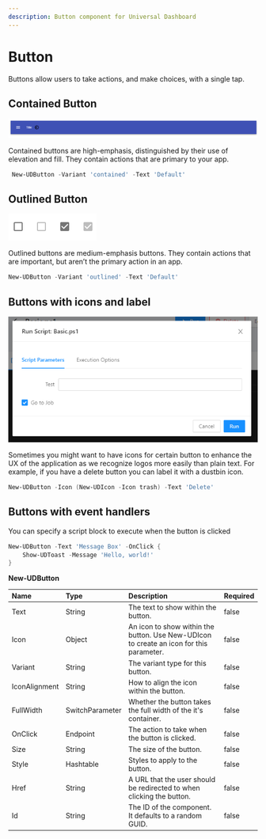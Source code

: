 ```yaml
---
description: Button component for Universal Dashboard
---
```


# Button

Buttons allow users to take actions, and make choices, with a single tap.

## Contained Button

![](../../../.gitbook/assets/image%20%2875%29.png)

Contained buttons are high-emphasis, distinguished by their use of elevation and fill. They contain actions that are primary to your app.

```PowerShell
 New-UDButton -Variant 'contained' -Text 'Default'
```

## Outlined Button

![](../../../.gitbook/assets/image%20%2836%29.png)

Outlined buttons are medium-emphasis buttons. They contain actions that are important, but aren’t the primary action in an app.

```PowerShell
New-UDButton -Variant 'outlined' -Text 'Default' 
```

## Buttons with icons and label

![](../../../.gitbook/assets/image%20%2882%29.png)

Sometimes you might want to have icons for certain button to enhance the UX of the application as we recognize logos more easily than plain text. For example, if you have a delete button you can label it with a dustbin icon.

```PowerShell
New-UDButton -Icon (New-UDIcon -Icon trash) -Text 'Delete'
```

## Buttons with event handlers

You can specify a script block to execute when the button is clicked

```PowerShell
New-UDButton -Text 'Message Box' -OnClick {
    Show-UDToast -Message 'Hello, world!'
}
```



**New-UDButton**

| Name | Type | Description | Required |
| :--- | :--- | :--- | :--- |
| Text | String | The text to show within the button. | false |
| Icon | Object | An icon to show within the button. Use New-UDIcon to create an icon for this parameter. | false |
| Variant | String | The variant type for this button. | false |
| IconAlignment | String | How to align the icon within the button. | false |
| FullWidth | SwitchParameter | Whether the button takes the full width of the it's container. | false |
| OnClick | Endpoint | The action to take when the button is clicked. | false |
| Size | String | The size of the button. | false |
| Style | Hashtable | Styles to apply to the button. | false |
| Href | String | A URL that the user should be redirected to when clicking the button. | false |
| Id | String | The ID of the component. It defaults to a random GUID. | false |

